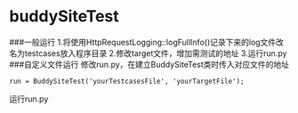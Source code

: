 buddySiteTest
=============
###一般运行
1.将使用HttpRequestLogging::logFullInfo()记录下来的log文件改名为testcases放入程序目录
2.修改target文件，增加需测试的地址
3.运行run.py
###自定义文件运行
修改run.py，在建立BuddySiteTest类时传入对应文件的地址

    run = BuddySiteTest('yourTestcasesFile', 'yourTargetFile');
运行run.py
